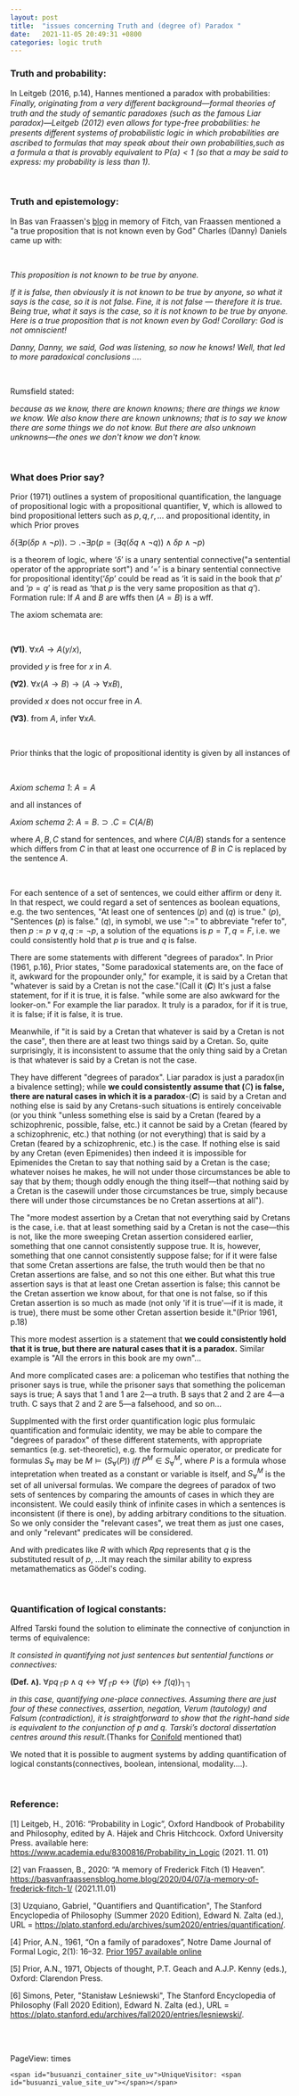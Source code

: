 ```yaml
---
layout: post
title:  "issues concerning Truth and (degree of) Paradox "
date:   2021-11-05 20:49:31 +0800
categories: logic truth
---
```


<head>
     <script src="//cdn1.lncld.net/static/js/3.0.4/av-min.js"></script>
    <script src='//unpkg.com/valine/dist/Valine.min.js'></script>
    <script src="https://cdn.mathjax.org/mathjax/latest/MathJax.js?config=TeX-AMS-MML_HTMLorMML" type="text/javascript"></script>
    <script type="text/x-mathjax-config">
        MathJax.Hub.Config({
            tex2jax: {
            skipTags: ['script', 'noscript', 'style', 'textarea', 'pre'],
            inlineMath: [['$','$']]
            }
        });
    </script>
</head>

### Truth and probability: 

In Leitgeb (2016, p.14), Hannes mentioned a paradox with probabilities: *Finally, originating from a very diﬀerent background—formal theories of truth and the study of semantic paradoxes (such as the famous Liar paradox)—Leitgeb (2012) even allows for type-free probabilities: he presents diﬀerent systems of probabilistic logic in which probabilities are ascribed to formulas that may speak about their own probabilities,such as a formula α that is provably equivalent to $P(α) < 1$ (so that α may be said to express: my probability is less than 1).*

<br/>

### Truth and epistemology: 

In Bas van Fraassen's [blog](https://basvanfraassensblog.home.blog/2020/04/07/a-memory-of-frederick-fitch-1/) in memory of Fitch, van Fraassen mentioned a "a true proposition that is not known even by God" Charles (Danny) Daniels came up with:

<br/>

*This proposition is not known to be true by anyone.*

*If it is false, then obviously it is not known to be true by anyone, so what it says is the case, so it is not false. Fine, it is not false — therefore it is true. Being true, what it says is the case, so it is not known to be true by anyone. Here is a true proposition that is not known even by God! Corollary: God is not omniscient!*

*Danny, Danny, we said, God was listening, so now he knows! Well, that led to more paradoxical conclusions ….*

<br/>

Rumsfield stated:

*because as we know, there are known knowns; there are things we know we know. We also know there are known unknowns; that is to say we know there are some things we do not know. But there are also unknown unknowns—the ones we don't know we don't know.* 

<br/>

### What does Prior say?

Prior (1971) outlines a system of propositional quantification, the language of propositional logic with a propositional quantifier, $\forall$, which is allowed to bind propositional letters such as $p, q, r, …$ and propositional identity, in which Prior proves 

$\delta (\exists p( \delta p \wedge \neg p)) . \supset . \neg \exists p(p = (\exists q(\delta q \wedge \neg q)) \wedge \delta p \wedge \neg p)$

is a theorem of logic, where ‘$\delta$’ is a unary sentential connective("a sentential operator of the appropriate sort") and ‘$=$’ is a binary sentential connective for propositional identity(‘$\delta p$’ could be read as ‘it is said in the book that $p$’ and ‘$p = q$’ is read as ‘that $p$ is the very same proposition as that $q$’). Formation rule: If $A$ and $B$ are wffs then $(A=B)$ is a wff. 

The axiom schemata are:

<br/>

**($\forall$1)**. $\forall x A→A(y/x)$,

provided $y$ is free for $x$ in $A$.

**($\forall$2)**. $\forall x(A \rightarrow B) \rightarrow (A \rightarrow \forall x B)$,

provided $x$ does not occur free in $A$.

**($\forall$3)**. from $A$, infer $\forall x A$.

<br/>

Prior thinks that the logic of propositional identity is given by all instances of

<br/>

*Axiom schema 1*: $A = A$

and all instances of

*Axiom schema 2*: $A = B . \supset . C = C(A/B)$

where $A, B, C$ stand for sentences, and where $C(A/B)$ stands for a sentence which differs from $C$ in that at least one occurrence of $B$ in $C$ is replaced by the sentence $A$.

<br/>

For each sentence of a set of sentences, we could either affirm or deny it. In that respect, we could regard a set of sentences as boolean equations, e.g. the two sentences, "At least one of sentences ($p$) and ($q$) is true." ($p$), "Sentences ($p$) is false." ($q$), in symobl, we use "$:=$" to abbreviate "refer to", then $p := p \lor q, q := \neg p$, a solution of the equations is $p = T, q = F$, i.e. we could consistently hold that $p$ is true and $q$ is false.

There are some statements with different "degrees of paradox". In Prior (1961, p.16), Prior states, "Some paradoxical statements are, on the face of it, awkward for the propounder only," for example, it is said by a Cretan that "whatever is said by a Cretan is not the case."(Call it (**$C$**) It's just a false statement, for if it is true, it is false. "while some are also awkward for the looker-on." For example the liar paradox. It truly is a paradox, for if it is true, it is false; if it is false, it is true. 

Meanwhile, if "it is said by a Cretan that whatever is said by a Cretan is not the case", then there are at least two things said by a Cretan. So, quite surprisingly, it is inconsistent to assume that the only thing said by a Cretan is that whatever is said by a Cretan is not the case.

They have different "degrees of paradox". Liar paradox is just a paradox(in a bivalence setting); while **we could consistently assume that (**$C$**) is false, there are natural cases in which it is a paradox**-(**$C$**) is said by a Cretan and nothing else is said by any Cretans-such situations is entirely conceivable (or you think "unless something else is said by a Cretan (feared by a schizophrenic, possible, false, etc.) it cannot be said by a Cretan (feared by a schizophrenic, etc.) that nothing (or not everything) that is said by a Cretan (feared by a schizophrenic, etc.) is the case. If nothing else is said by any Cretan (even Epimenides) then indeed it is impossible for Epimenides the Cretan to say that nothing said by a Cretan is the case; whatever noises he makes, he will not under those circumstances be able to say that by them; though oddly enough the thing itself—that nothing said by a Cretan is the casewill under those circumstances be true, simply because there will under those circumstances be no Cretan assertions at all").

The "more modest assertion by a Cretan that not everything said by Cretans is the case, i.e. that at least something said by a Cretan is not the case—this is not, like the more sweeping Cretan assertion considered earlier, something that one cannot consistently suppose true. It is, however, something that one cannot consistently suppose false; for if it were false that some Cretan assertions are false, the truth would then be that no Cretan assertions are false, and so not this one either. But what this true assertion says is that at least one Cretan assertion is false; this cannot be the Cretan assertion we know about, for that one is not false, so if this Cretan assertion is so much as made (not only 'if it is true'—if it is made, it is true), there must be some other Cretan assertion beside it."(Prior 1961, p.18)

This more modest assertion is a statement that **we could consistently hold that it is true, but there are natural cases that it is a paradox.** Similar example is "All the errors in this book are my own"...

And more complicated cases are: a policeman who testifies that nothing the prisoner says is true, while the prisoner says that something the policeman says is true; A says that 1 and 1 are 2—a truth. B says that 2 and 2 are 4—a truth. C says that 2 and 2 are 5—a falsehood, and so on... 

Supplmented with the first order quantification logic plus formulaic quantification and formulaic identity, we may be able to compare the "degrees of paradox" of these different statements, with appropriate semantics (e.g. set-theoretic), e.g. the formulaic operator, or predicate for formulas $S_{\forall}$ may be $M \models (S_{\forall}(P)) \ iff \ P^M \in S_{\forall}^M$, where $P$ is a formula whose intepretation when treated as a constant or variable is itself, and $S_{\forall}^M$ is the set of all universal formulas. We compare the degrees of paradox of two sets of sentences by comparing the amounts of cases in which they are inconsistent. We could easily think of infinite cases in which a sentences is inconsistent (if there is one), by adding arbitrary conditions to the situation. So we only consider the "relevant cases", we treat them as just one cases, and only "relevant" predicates will be considered.

And with predicates like $R$ with which $Rpq$ represents that $q$ is the substituted result of $p$, ...It may reach the similar ability to express metamathematics as Gödel's coding.

<br/>

### Quantification of logical constants: 

Alfred Tarski found the solution to eliminate the connective of conjunction in terms of equivalence: 

*It consisted in quantifying not just sentences but sentential functions or connectives:*

**(Def. ∧)**. $\forall pq┌p \wedge q \leftrightarrow \forall f┌p \leftrightarrow (f(p) \leftrightarrow f(q))┐┐$
 
*in this case, quantifying one-place connectives. Assuming there are just four of these connectives, assertion, negation, Verum (tautology) and Falsum (contradiction), it is straightforward to show that the right-hand side is equivalent to the conjunction of p and q. Tarski’s doctoral dissertation centres around this result.*(Thanks for [Conifold](https://philosophy.stackexchange.com/users/9148/conifold) mentioned that)

We noted that it is possible to augment systems by adding quantification of logical constants(connectives, boolean, intensional, modality....).
 
<br/>

### Reference:

[1] Leitgeb, H., 2016: “Probability in Logic”, Oxford Handbook of Probability and Philosophy, edited by A. Hájek and Chris Hitchcock. Oxford University Press. available here: https://www.academia.edu/8300816/Probability_in_Logic (2021. 11. 01)

[2] van Fraassen, B., 2020: “A memory of Frederick Fitch (1) Heaven”. https://basvanfraassensblog.home.blog/2020/04/07/a-memory-of-frederick-fitch-1/ (2021.11.01)

[3] Uzquiano, Gabriel, "Quantifiers and Quantification", The Stanford Encyclopedia of Philosophy (Summer 2020 Edition), Edward N. Zalta (ed.), URL = <https://plato.stanford.edu/archives/sum2020/entries/quantification/>.

[4] Prior, A.N., 1961, “On a family of paradoxes”, Notre Dame Journal of Formal Logic, 2(1): 16–32. [Prior 1957 available online](http://projecteuclid.org/euclid.ndjfl/1093956750)
        
[5] Prior, A.N., 1971, Objects of thought, P.T. Geach and A.J.P. Kenny (eds.), Oxford: Clarendon Press.

[6] Simons, Peter, "Stanisław Leśniewski", The Stanford Encyclopedia of Philosophy (Fall 2020 Edition), Edward N. Zalta (ed.), URL = <https://plato.stanford.edu/archives/fall2020/entries/lesniewski/>.

<br/><br/>

 <script async src="//busuanzi.ibruce.info/busuanzi/2.3/busuanzi.pure.mini.js"></script>
<span id="busuanzi_container_site_pv">PageView: <span id="busuanzi_value_site_pv"></span> times</span>
    
    <span id="busuanzi_container_site_uv">UniqueVisitor: <span id="busuanzi_value_site_uv"></span></span>
    
  <div id="vcomments"></div>
    <script>
        new Valine({
            el: '#vcomments',
            appId: 'Rl0XrPgpK2Dfhp1ffLTvcrsD-gzGzoHsz',
            appKey: '6fXawARU0PuxwAYgRUP9gPMl'
        })
    </script>

